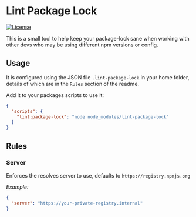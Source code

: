 # Lint Package Lock

[![License](https://img.shields.io/badge/License-Apache%202.0-blue.svg)](https://opensource.org/licenses/Apache-2.0)

This is a small tool to help keep your package-lock sane when working with other devs who may be using different npm versions or config.

## Usage

It is configured using the JSON file `.lint-package-lock` in your home folder, details of which are in the `Rules` section of the readme.

Add it to your packages scripts to use it:

```JSON
{
  "scripts": {
    "lint:package-lock": "node node_modules/lint-package-lock"
  }
}
```

## Rules

### Server

Enforces the resolves server to use, defaults to `https://registry.npmjs.org`

*Example:*

```json
{
  "server": "https://your-private-registry.internal"
}
```
